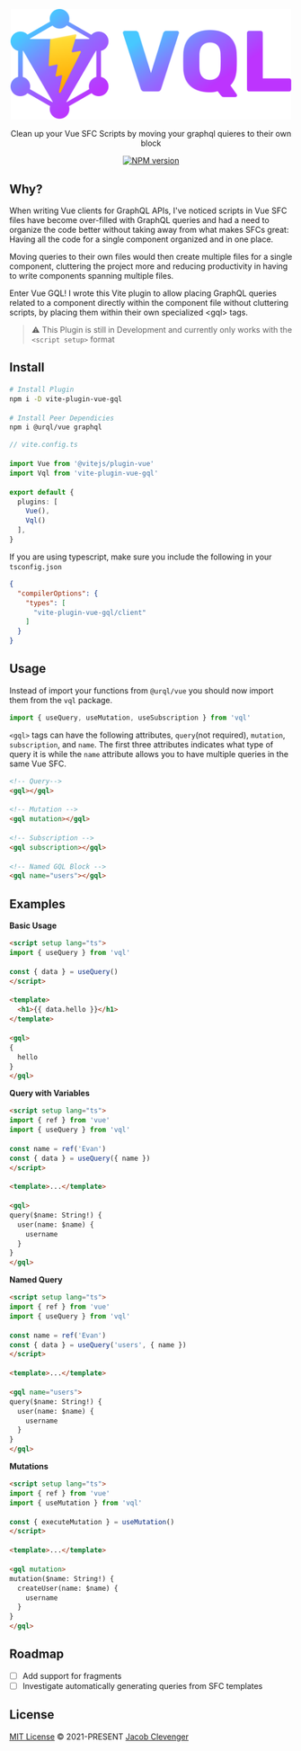 <p align="center">
  <img src='./assets/VQL-Logo.svg' alt="VQL" width="500">
</p>

<p align="center">
  Clean up your Vue SFC Scripts by moving your graphql quieres to their own block
</p>

<p align="center">
<a href="https://www.npmjs.com/package/vite-plugin-vue-gql" target="__blank"><img src="https://img.shields.io/npm/v/vite-plugin-vue-gql?color=a356fe&label=Version" alt="NPM version"></a>
</p>

## Why?
When writing Vue clients for GraphQL APIs, I've noticed scripts in Vue SFC files have become over-filled with GraphQL queries and had a need to organize the code better without taking away from what makes SFCs great: Having all the code for a single component organized and in one place.

Moving queries to their own files would then create multiple files for a single component, cluttering the project more and reducing productivity in having to write components spanning multiple files.

Enter Vue GQL! I wrote this Vite plugin to allow placing GraphQL queries related to a component directly within the component file without cluttering scripts, by placing them within their own specialized \<gql\> tags.

> ⚠️ This Plugin is still in Development and currently only works with the `<script setup>` format 

## Install
```bash
# Install Plugin
npm i -D vite-plugin-vue-gql

# Install Peer Dependicies
npm i @urql/vue graphql
```

```ts
// vite.config.ts

import Vue from '@vitejs/plugin-vue'
import Vql from 'vite-plugin-vue-gql'

export default {
  plugins: [
    Vue(), 
    Vql()
  ],
}
```

If you are using typescript, make sure you include the following in your `tsconfig.json`
```json
{
  "compilerOptions": {
    "types": [
      "vite-plugin-vue-gql/client"
    ]
  }
}
```

## Usage
Instead of import your functions from `@urql/vue` you should now import them from the `vql` package.

```ts
import { useQuery, useMutation, useSubscription } from 'vql'
```

`<gql>` tags can have the following attributes, `query`(not required), `mutation`, `subscription`, and `name`. The first three attributes indicates what type of query it is while the `name` attribute allows you to have multiple queries in the same Vue SFC. 
```html
<!-- Query-->
<gql></gql>

<!-- Mutation -->
<gql mutation></gql>

<!-- Subscription -->
<gql subscription></gql>

<!-- Named GQL Block -->
<gql name="users"></gql>
```

## Examples

**Basic Usage**
```html
<script setup lang="ts">
import { useQuery } from 'vql'

const { data } = useQuery()
</script>

<template>
  <h1>{{ data.hello }}</h1>
</template>

<gql>
{
  hello
}
</gql>
```


**Query with Variables**
```html
<script setup lang="ts">
import { ref } from 'vue'
import { useQuery } from 'vql'

const name = ref('Evan')
const { data } = useQuery({ name })
</script>

<template>...</template>

<gql>
query($name: String!) {
  user(name: $name) {
    username
  }
}
</gql>
```

**Named Query**
```html
<script setup lang="ts">
import { ref } from 'vue'
import { useQuery } from 'vql'

const name = ref('Evan')
const { data } = useQuery('users', { name })
</script>

<template>...</template>

<gql name="users">
query($name: String!) {
  user(name: $name) {
    username
  }
}
</gql>
```

**Mutations**
```html
<script setup lang="ts">
import { ref } from 'vue'
import { useMutation } from 'vql'

const { executeMutation } = useMutation()
</script>

<template>...</template>

<gql mutation>
mutation($name: String!) {
  createUser(name: $name) {
    username
  }
}
</gql>
```

## Roadmap
- [ ] Add support for fragments
- [ ] Investigate automatically generating queries from SFC templates

## License

[MIT License](https://github.com/jacobclevenger/vite-plugin-vue-gql/blob/main/LICENSE) © 2021-PRESENT [Jacob Clevenger](https://github.com/jacobclevenger)